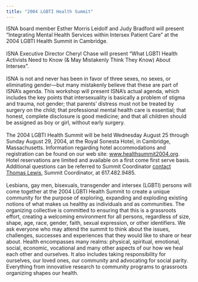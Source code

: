 ```yaml
---
title: "2004 LGBTI Health Summit"
---
```


<span class="caps">ISNA</span> board member Esther Morris Leidolf and Judy Bradford will present &#8220;Integrating Mental Health Services within Intersex Patient Care&#8221; at the 2004 <span class="caps">LGBTI</span> Health Summit in Cambridge.<br><br>ISNA Executive Director Cheryl Chase will present &#8220;What <span class="caps">LGBTI</span> Health Activists Need to Know (& May Mistakenly Think They Know) About Intersex&#8221;.<br><br>ISNA is not and never has been in favor of three sexes, no sexes, or eliminating gender&#8212;but many mistakenly believe that these are part of <span class="caps">ISNA</span>&#8217;s agenda. This workshop will present <span class="caps">ISNA</span>&#8217;s actual agenda, which includes the key points that intersexuality is basically a problem of stigma and trauma, not gender; that parents&#8217; distress must not be treated by surgery on the child; that professional mental health care is essential; that honest, complete disclosure is good medicine; and that all children should be assigned as boy or girl, without early surgery. <br><br>The 2004 <span class="caps">LGBTI</span> Health Summit will be held Wednesday August 25 through Sunday August 29, 2004, at the Royal Sonesta Hotel, in Cambridge, Massachusetts. Information regarding hotel accommodations and registration can be found on our web site: <a href="http://www.healthsummit2004.org" target="_blank">www.healthsummit2004.org</a>. Hotel reservations are limited and available on a first come first serve basis. Additional questions can be referred to Summit Coordinator <a href="http://www.healthsummit2004.org/contact.htm" target="_blank">contact Thomas Lewis</a>, Summit Coordinator, at 617.482.9485.<br><br>Lesbians, gay men, bisexuals, transgender and intersex (<span class="caps">LGBTI</span>) persons will come together at the 2004 <span class="caps">LGBTI</span> Health Summit to create a unique community for the purpose of exploring, expanding and exploding existing notions of what makes us healthy as individuals and as communities. The organizing collective is committed to ensuring that this is a grassroots effort, creating a welcoming environment for all persons, regardless of size, shape, age, race, gender, faith, sexual expression, or other identifiers. We ask everyone who may attend the summit to think about the issues, challenges, successes and experiences that they would like to share or hear about. Health encompasses many realms: physical, spiritual, emotional, social, economic, vocational and many other aspects of our how we heal each other and ourselves. It also includes taking responsibility for ourselves, our loved ones, our community and advocating for social parity. Everything from innovative research to community programs to grassroots organizing shapes our health.